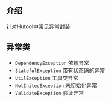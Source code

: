## 介绍

针对Hutool中常见异常封装

## 异常类

- `DependencyException` 依赖异常
- `StatefulException` 带有状态码的异常
- `UtilException` 工具类异常
- `NotInitedException` 未初始化异常
- `ValidateException` 验证异常

